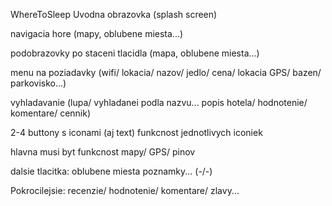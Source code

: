 WhereToSleep
Uvodna obrazovka (splash screen)

navigacia hore (mapy, oblubene miesta...)

podobrazovky po staceni tlacidla (mapa, oblubene miesta...)

menu na poziadavky (wifi/ lokacia/ nazov/ jedlo/ cena/ lokacia GPS/ bazen/ parkovisko...)

vyhladavanie (lupa/ vyhladanei podla nazvu... popis hotela/ hodnotenie/ komentare/ cennik)

2-4 buttony s iconami (aj text) funkcnost jednotlivych iconiek

hlavna musi byt funkcnost mapy/ GPS/ pinov

dalsie tlacitka: oblubene miesta poznamky... (-/-)

Pokrocilejsie: recenzie/ hodnotenie/ komentare/ zlavy...
